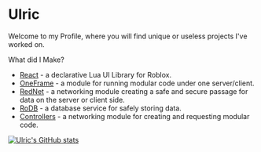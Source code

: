 # Ulric

Welcome to my Profile, where you will find unique or useless projects I've worked on.

What did I Make?
- [React](https://github.com/daulric/devbox/tree/main/react) - a declarative Lua UI Library for Roblox.
- [OneFrame](https://github.com/daulric/devbox/tree/main/oneframe) - a module for running modular code under one server/client.
- [RedNet](https://github.com/daulric/devbox/tree/main/rednet) - a networking module creating a safe and secure passage for data on the server or client side.
- [RoDB](https://github.com/daulric/devbox/tree/main/rodb) - a database service for safely storing data.
- [Controllers](https://github.com/daulric/devbox/tree/main/controllers) - a networking module for creating and requesting modular code.

[![Ulric's GitHub stats](https://github-readme-stats.vercel.app/api?username=daulric&show_icons=true&layout=compact&theme=dark)](https://github.com/daulric)
